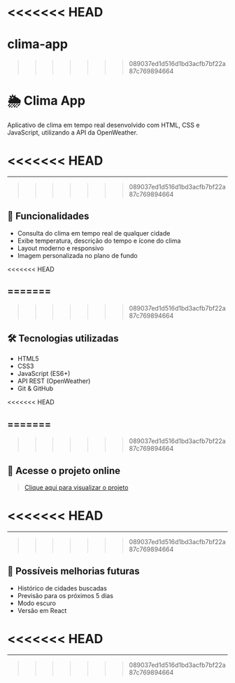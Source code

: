 <<<<<<< HEAD
=======
# clima-app
>>>>>>> 089037ed1d516d1bd3acfb7bf22a87c769894664
# 🌦️ Clima App

Aplicativo de clima em tempo real desenvolvido com HTML, CSS e JavaScript, utilizando a API da OpenWeather.

<<<<<<< HEAD
=======
---
>>>>>>> 089037ed1d516d1bd3acfb7bf22a87c769894664

## 🚀 Funcionalidades

- Consulta do clima em tempo real de qualquer cidade
- Exibe temperatura, descrição do tempo e ícone do clima
- Layout moderno e responsivo
- Imagem personalizada no plano de fundo

<<<<<<< HEAD

=======
---
>>>>>>> 089037ed1d516d1bd3acfb7bf22a87c769894664

## 🛠️ Tecnologias utilizadas

- HTML5
- CSS3
- JavaScript (ES6+)
- API REST (OpenWeather)
- Git & GitHub

<<<<<<< HEAD

=======
---
>>>>>>> 089037ed1d516d1bd3acfb7bf22a87c769894664

## 🔗 Acesse o projeto online

> [Clique aqui para visualizar o projeto](https://GabriellPRO.github.io/clima-app/)



<<<<<<< HEAD
=======
---

>>>>>>> 089037ed1d516d1bd3acfb7bf22a87c769894664
## 📌 Possíveis melhorias futuras

- Histórico de cidades buscadas
- Previsão para os próximos 5 dias
- Modo escuro
- Versão em React

<<<<<<< HEAD
=======
---
>>>>>>> 089037ed1d516d1bd3acfb7bf22a87c769894664



